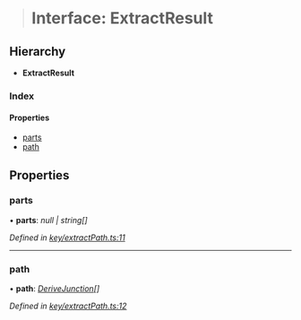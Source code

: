 > # Interface: ExtractResult

## Hierarchy

* **ExtractResult**

### Index

#### Properties

* [parts](_key_extractpath_.extractresult.md#parts)
* [path](_key_extractpath_.extractresult.md#path)

## Properties

###  parts

• **parts**: *null | string[]*

*Defined in [key/extractPath.ts:11](https://github.com/polkadot-js/common/blob/6c79462/packages/util-crypto/src/key/extractPath.ts#L11)*

___

###  path

• **path**: *[DeriveJunction](../classes/_key_derivejunction_.derivejunction.md)[]*

*Defined in [key/extractPath.ts:12](https://github.com/polkadot-js/common/blob/6c79462/packages/util-crypto/src/key/extractPath.ts#L12)*